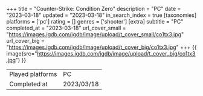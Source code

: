 +++
title = "Counter-Strike: Condition Zero"
description = "PC"
date = "2023-03-18"
updated = "2023-03-18"
in_search_index = true
[taxonomies]
platforms = ['pc']
rating = []
genres = ['shooter']
[extra]
subtitle = "PC"
completed_at = "2023-03-18"
url_cover_small = "https://images.igdb.com/igdb/image/upload/t_cover_small/co1tx3.jpg"
url_cover_big = "https://images.igdb.com/igdb/image/upload/t_cover_big/co1tx3.jpg"
+++
{{ image(src="https://images.igdb.com/igdb/image/upload/t_cover_big/co1tx3.jpg") }}

|              |            |
| ------------ | ---------- |
| Played platforms    | PC |
| Completed at | 2023/03/18 |


